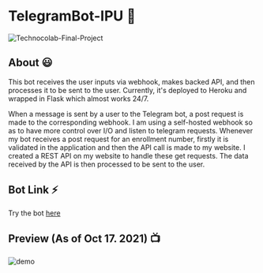 # TelegramBot-IPU 🤖

![Technocolab-Final-Project](https://socialify.git.ci/kaustubhgupta/TelegramBot-IPU/image?description=1&language=1&owner=1&pattern=Circuit%20Board&theme=Light)

## About 😃
This bot receives the user inputs via webhook, makes backed API, and then processes it to be sent to the user. Currently, it's deployed to Heroku and wrapped in Flask which almost works 24/7. 


When a message is sent by a user to the Telegram bot, a post request is made to the corresponding webhook. I am using a self-hosted webhook so as to have more control over I/O and listen to telegram requests. Whenever my bot receives a post request for an enrollment number, firstly it is validated in the application and then the API call is made to my website. I created a REST API on my website to handle these get requests. The data received by the API is then processed to be sent to the user.

## Bot Link ⚡
Try the bot [here](https://telegram.me/ipuBOT)

## Preview (As of Oct 17. 2021) 📺
![demo](demo/demo.gif)

